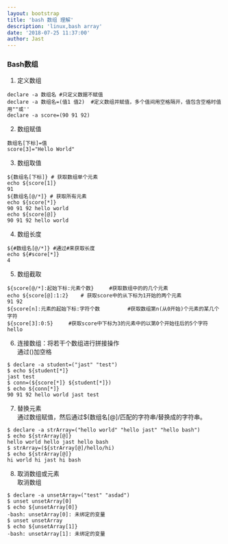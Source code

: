 ```yaml
---
layout: bootstrap
title: 'bash 数组 理解'
description: 'linux,bash array'
date: '2018-07-25 11:37:00'
author: Jast
---
```

### Bash数组  
1. 定义数组  
```
declare -a 数组名 #只定义数据不赋值
declare -a 数组名=(值1 值2)  #定义数组并赋值，多个值间用空格隔开，值包含空格时值用""或''
declare -a score=(90 91 92)
```

2. 数组赋值   
```
数组名[下标]=值
score[3]="Hello World"
```

3. 数组取值   
```
${数组名[下标]} # 获取数组单个元素
echo ${score[1]}
91
${数组名[@/*]} # 获取所有元素
echo ${score[*]}
90 91 92 hello world
echo ${score[@]}
90 91 92 hello world
```

4. 数组长度  
```
${#数组名[@/*]} #通过#来获取长度
echo ${#score[*]}
4
```

5. 数组截取   
```
${score[@/*]:起始下标:元素个数}		#获取数组中的的几个元素
echo ${score[@]:1:2}	# 获取score中的从下标为1开始的两个元素
91 92
${score[n]:元素的起始下标:字符个数 		#获取数组第n(从0开始)个元素的某几个字符
${score[3]:0:5} 	#获取score中下标为3的元素中的以第0个开始往后的5个字符
hello
```

6. 连接数组：将若干个数组进行拼接操作    
通过()加空格  
```
$ declare -a student=("jast" "test")
$ echo ${student[*]}
jast test
$ conn=(${score[*]} ${student[*]})
$ echo ${conn[*]}
90 91 92 hello world jast test
```

7. 替换元素  
通过数组赋值，然后通过${数组名[@]/匹配的字符串/替换成的字符串。  
```
$ declare -a strArray=("hello world" "hello jast" "hello bash")
$ echo ${strArray[@]}
hello world hello jast hello bash
$ strArray=(${strArray[@]/hello/hi)
$ echo ${strArray[@]}
hi world hi jast hi bash
```

8. 取消数组或元素  
取消数组  
```
$ declare -a unsetArray=("test" "asdad")
$ unset unsetArray[0]
$ echo ${unsetArray[0]}
-bash: unsetArray[0]: 未绑定的变量
$ unset unsetArray
$ echo ${unsetArray[1]}
-bash: unsetArray[1]: 未绑定的变量
```